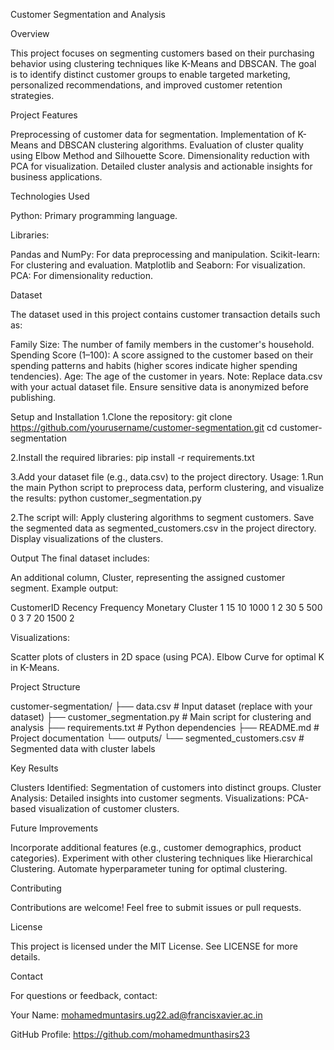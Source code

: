 Customer Segmentation and Analysis

Overview

This project focuses on segmenting customers based on their purchasing behavior using clustering techniques like K-Means and DBSCAN. The goal is to identify distinct customer groups to enable targeted marketing, personalized recommendations, and improved customer retention strategies.

Project Features

Preprocessing of customer data for segmentation.
Implementation of K-Means and DBSCAN clustering algorithms.
Evaluation of cluster quality using Elbow Method and Silhouette Score.
Dimensionality reduction with PCA for visualization.
Detailed cluster analysis and actionable insights for business applications.

Technologies Used

Python: Primary programming language.

Libraries:

Pandas and NumPy: For data preprocessing and manipulation.
Scikit-learn: For clustering and evaluation.
Matplotlib and Seaborn: For visualization.
PCA: For dimensionality reduction.

Dataset

The dataset used in this project contains customer transaction details such as:

Family Size: The number of family members in the customer's household.
Spending Score (1–100): A score assigned to the customer based on their spending patterns and habits (higher scores indicate higher spending tendencies).
Age: The age of the customer in years.
Note: Replace data.csv with your actual dataset file. Ensure sensitive data is anonymized before publishing.

Setup and Installation
1.Clone the repository:
git clone https://github.com/yourusername/customer-segmentation.git
cd customer-segmentation

2.Install the required libraries:
pip install -r requirements.txt

3.Add your dataset file (e.g., data.csv) to the project directory.
Usage:
1.Run the main Python script to preprocess data, perform clustering, and visualize the results:
python customer_segmentation.py

2.The script will:
Apply clustering algorithms to segment customers.
Save the segmented data as segmented_customers.csv in the project directory.
Display visualizations of the clusters.

Output
The final dataset includes:

An additional column, Cluster, representing the assigned customer segment.
Example output:

CustomerID	Recency	Frequency	Monetary	Cluster
1	15	10	1000	1
2	30	5	500	0
3	7	20	1500	2

Visualizations:

Scatter plots of clusters in 2D space (using PCA).
Elbow Curve for optimal K in K-Means.

Project Structure

customer-segmentation/
├── data.csv                  # Input dataset (replace with your dataset)
├── customer_segmentation.py  # Main script for clustering and analysis
├── requirements.txt          # Python dependencies
├── README.md                 # Project documentation
└── outputs/
    └── segmented_customers.csv  # Segmented data with cluster labels

Key Results

Clusters Identified: Segmentation of customers into distinct groups.
Cluster Analysis: Detailed insights into customer segments.
Visualizations: PCA-based visualization of customer clusters.

Future Improvements

Incorporate additional features (e.g., customer demographics, product categories).
Experiment with other clustering techniques like Hierarchical Clustering.
Automate hyperparameter tuning for optimal clustering.

Contributing

Contributions are welcome! Feel free to submit issues or pull requests.

License

This project is licensed under the MIT License. See LICENSE for more details.

Contact

For questions or feedback, contact:

Your Name: mohamedmuntasirs.ug22.ad@francisxavier.ac.in

GitHub Profile: https://github.com/mohamedmunthasirs23
